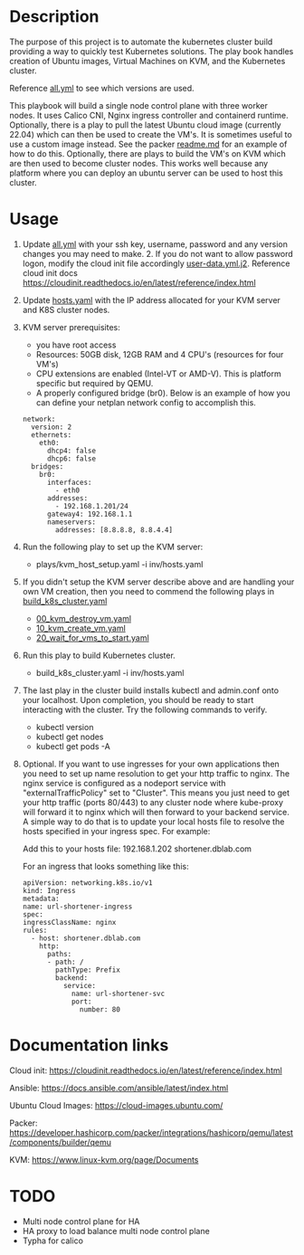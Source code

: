 # Description
The purpose of this project is to automate the kubernetes cluster build providing a way to quickly test Kubernetes solutions. 
The play book handles creation of Ubuntu images, Virtual Machines on KVM, and the Kubernetes cluster.

Reference [all.yml](inv%2Fgroup_vars%2Fall.yml) to see which versions are used.

This playbook will build a single node control plane with three worker nodes. It uses Calico CNI, Nginx ingress controller
and containerd runtime. Optionally, there is a play to pull the latest Ubuntu cloud image (currently 22.04) which can then
be used to create the VM's. It is sometimes useful to use a custom image instead. See the packer [readme.md](packer%2Freadme.md) 
for an example of how to do this. Optionally, there are plays to build the VM's on KVM which are then used to become 
cluster nodes. This works well because any platform where you can deploy an ubuntu server can be used to host this cluster.


# Usage
1. Update [all.yml](inv%2Fgroup_vars%2Fall.yml) with your ssh key, username, password and any version changes you may need to make.
   2. If you do not want to allow password logon, modify the cloud init file accordingly [user-data.yml.j2](files%2Fuser-data.yml.j2).
   Reference cloud init docs https://cloudinit.readthedocs.io/en/latest/reference/index.html
   

2. Update [hosts.yaml](inv%2Fhosts.yaml) with the IP address allocated for your KVM server and K8S cluster nodes.


3. KVM server prerequisites:
   - you have root access
   - Resources: 50GB disk, 12GB RAM and 4 CPU's (resources for four VM's)
   - CPU extensions are enabled (Intel-VT or AMD-V). This is platform specific but required by QEMU.
   - A properly configured bridge (br0). Below is an example of how you can define your netplan network config to
     accomplish this.
    ```
    network:
      version: 2
      ethernets:
        eth0:
          dhcp4: false
          dhcp6: false
      bridges:
        br0:
          interfaces:
            - eth0
          addresses:
            - 192.168.1.201/24
          gateway4: 192.168.1.1
          nameservers:
            addresses: [8.8.8.8, 8.8.4.4]
    ```
4. Run the following play to set up the KVM server:
   - plays/kvm_host_setup.yaml -i inv/hosts.yaml


5. If you didn't setup the KVM server describe above and are handling your own VM creation, then you need to commend the 
following plays in [build_k8s_cluster.yaml](build_k8s_cluster.yaml)
   -  [00_kvm_destroy_vm.yaml](plays%2F00_kvm_destroy_vm.yaml)
   - [10_kvm_create_vm.yaml](plays%2F10_kvm_create_vm.yaml)
   - [20_wait_for_vms_to_start.yaml](plays%2F20_wait_for_vms_to_start.yaml)


5. Run this play to build Kubernetes cluster. 
   - build_k8s_cluster.yaml -i inv/hosts.yaml


6. The last play in the cluster build installs kubectl and admin.conf onto your localhost. Upon completion, you should
be ready to start interacting with the cluster. Try the following commands to verify.
   - kubectl version
   - kubectl get nodes
   - kubectl get pods -A

8. Optional. If you want to use ingresses for your own applications then you need to set up name resolution to get your http traffic to nginx. The nginx service is configured as a nodeport service with "externalTrafficPolicy" set to "Cluster". This means you just need to get your http traffic (ports 80/443) to any cluster node where kube-proxy will forward it to nginx which will then forward to your backend service. A simple way to do that is to update your local hosts file to resolve the hosts specified in your ingress spec. For example:

    Add this to your hosts file:
    192.168.1.202 shortener.dblab.com

    For an ingress that looks something like this:
    ```
    apiVersion: networking.k8s.io/v1
    kind: Ingress
    metadata:
    name: url-shortener-ingress
    spec:
    ingressClassName: nginx
    rules:
      - host: shortener.dblab.com
        http:
          paths:
          - path: /
            pathType: Prefix
            backend:
              service:
                name: url-shortener-svc
                port:
                  number: 80
    ```

# Documentation links
Cloud init:
https://cloudinit.readthedocs.io/en/latest/reference/index.html

Ansible:
https://docs.ansible.com/ansible/latest/index.html

Ubuntu Cloud Images:
https://cloud-images.ubuntu.com/

Packer:
https://developer.hashicorp.com/packer/integrations/hashicorp/qemu/latest/components/builder/qemu

KVM:
https://www.linux-kvm.org/page/Documents

# TODO
- Multi node control plane for HA
- HA proxy to load balance multi node control plane
- Typha for calico
